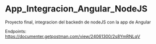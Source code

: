 # App_Integracion_Angular_NodeJS

Proyecto final, integracion del backedn de nodeJS con la app de Angular

Endpoints:
https://documenter.getpostman.com/view/24061300/2s8YmRNLqV